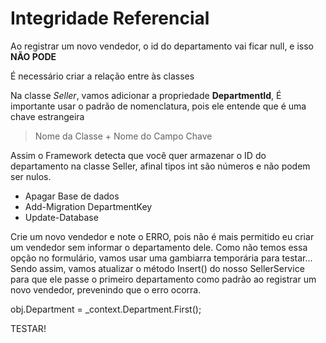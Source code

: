 # Integridade Referencial

Ao registrar um novo vendedor, o id do departamento vai ficar null, e isso **NÃO PODE**

É necessário criar a relação entre às classes

Na classe _Seller_, vamos adicionar a propriedade **DepartmentId**, 
É importante usar o padrão de nomenclatura, pois ele entende que é uma chave estrangeira

  > Nome da Classe + Nome do Campo Chave

Assim o Framework detecta que você quer armazenar o ID do departamento na classe Seller, 
afinal tipos int são números e não podem ser nulos. 

 - Apagar Base de dados
 - Add-Migration DepartmentKey
 - Update-Database

Crie um novo vendedor e note o ERRO, pois não é mais permitido eu criar um vendedor sem informar o departamento dele.
Como não temos essa opção no formulário, vamos usar uma gambiarra temporária para testar...
Sendo assim, vamos atualizar o método Insert() do nosso SellerService para que ele passe o primeiro departamento como padrão ao 
registrar um novo vendedor, prevenindo que o erro ocorra.

obj.Department = _context.Department.First();

TESTAR!
